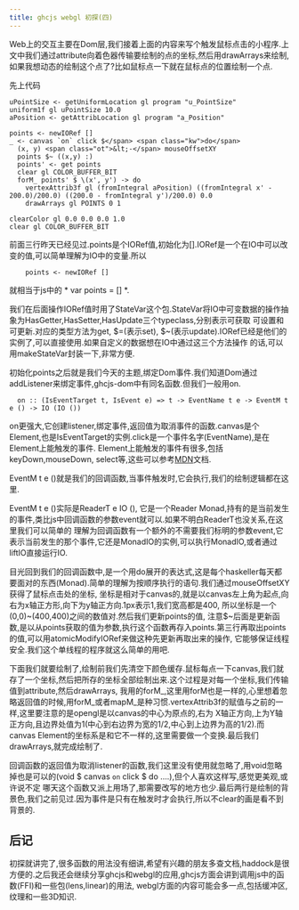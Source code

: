 ```yaml
---
title: ghcjs webgl 初探(四)
---
```


Web上的交互主要在Dom层,我们接着上面的内容来写个触发鼠标点击的小程序.上文中我们通过attribute向着色器传输要绘制的点的坐标,然后用drawArrays来绘制, 如果我想动态的绘制这个点了?比如鼠标点一下就在鼠标点的位置绘制一个点.

先上代码

~~~{.haskell}
uPointSize <- getUniformLocation gl program "u_PointSize"
uniform1f gl uPointSize 10.0
aPosition <- getAttribLocation gl program "a_Position"

points <- newIORef []
_ <- canvas `on` click $</span> <span class="kw">do</span>
  (x, y) <span class="ot">&lt;-</span> mouseOffsetXY
  points $~ ((x,y) :)
  points' <- get points
  clear gl COLOR_BUFFER_BIT
  forM_ points' $ \(x', y') -> do
    vertexAttrib3f gl (fromIntegral aPosition) ((fromIntegral x' - 200.0)/200.0) ((200.0 - fromIntegral y')/200.0) 0.0
    drawArrays gl POINTS 0 1

clearColor gl 0.0 0.0 0.0 1.0
clear gl COLOR_BUFFER_BIT
~~~

前面三行昨天已经见过.points是个IORef值,初始化为[].IORef是一个在IO中可以改变的值,可以简单理解为IO中的变量.所以

~~~{.haskell}
    points <- newIORef []
~~~

就相当于js中的 * var points = [] *.

我们在后面操作IORef值时用了StateVar这个包.StateVar将IO中可变数据的操作抽象为HasGetter,HasSetter,HasUpdate三个typeclass,分别表示可获取 可设置和可更新.对应的类型方法为get, $=(表示set), $~(表示update).IORef已经是他们的实例了,可以直接使用.如果自定义的数据想在IO中通过这三个方法操作 的话,可以用makeStateVar封装一下,非常方便.

初始化points之后就是我们今天的主题,绑定Dom事件.我们知道Dom通过addListener来绑定事件,ghcjs-dom中有同名函数.但我们一般用on.

~~~{.haskell}
  on :: (IsEventTarget t, IsEvent e) => t -> EventName t e -> EventM t e () -> IO (IO ())
~~~

on更强大,它创建listener,绑定事件,返回值为取消事件的函数.canvas是个Element,也是IsEventTarget的实例.click是一个事件名字(EventName),是在Element上能触发的事件. Element上能触发的事件有很多,包括keyDown,mouseDown, select等,这些可以参考[MDN](https://developer.mozilla.org)文档.

EventM t e ()就是我们的回调函数,当事件触发时,它会执行,我们的绘制逻辑都在这里.

EventM t e ()实际是ReaderT e IO (), 它是一个Reader Monad,持有的是当前发生的事件,类比js中回调函数的参数event就可以.如果不明白ReaderT也没关系,在这里我们可以简单的 理解为回调函数有一个额外的不需要我们标明的参数event,它表示当前发生的那个事件,它还是MonadIO的实例,可以执行MonadIO,或者通过liftIO直接运行IO.

目光回到我们的回调函数中,是一个用do展开的表达式,这是每个haskeller每天都要面对的东西(Monad).简单的理解为按顺序执行的语句.我们通过mouseOffsetXY获得了鼠标点击处的坐标, 坐标是相对于canvas的,就是以canvas左上角为起点,向右为x轴正方形,向下为y轴正方向.1px表示1,我们宽高都是400, 所以坐标是一个(0,0)~(400,400)之间的数值对.然后我们更新points的值, 注意$~后面是更新函数,是以从points获取的值为参数,执行这个函数再存入points.第三行再取出points的值,可以用atomicModifyIORef来做这种先更新再取出来的操作, 它能够保证线程安全.我们这个单线程的程序就这么简单的用吧.

下面我们就要绘制了,绘制前我们先清空下颜色缓存.鼠标每点一下canvas,我们就存了一个坐标,然后把所存的坐标全部绘制出来.这个过程是对每一个坐标,我们传输值到attribute,然后drawArrays, 我用的forM_,这里用forM也是一样的,心里想着忽略返回值的时候,用forM_或者mapM_是种习惯.vertexAttrib3f的赋值与之前的一样,这里要注意的是opengl是以canvas的中心为原点的,右为 X轴正方向,上为Y轴正方向,且边界处值为1(中心到右边界为宽的1/2,中心到上边界为高的1/2).而canvas Element的坐标系是和它不一样的,这里需要做一个变换.最后我们drawArrays,就完成绘制了.

回调函数的返回值为取消listener的函数,我们这里没有使用就忽略了,用void忽略掉也是可以的(void $ canvas `on` click $ do ….),但个人喜欢这样写,感觉更美观,或许说不定 哪天这个函数又派上用场了,那需要改写的地方也少.最后两行是绘制的背景色,我们之前见过.因为事件是只有在触发时才会执行,所以不clear的画是看不到背景的.

## 后记

初探就讲完了,很多函数的用法没有细讲,希望有兴趣的朋友多查文档,haddock是很方便的.之后我还会继续分享ghcjs和webgl的应用,ghcjs方面会讲到调用js中的函数(FFI)和一些包(lens,linear)的用法, webgl方面的内容可能会多一点,包括缓冲区,纹理和一些3D知识.
